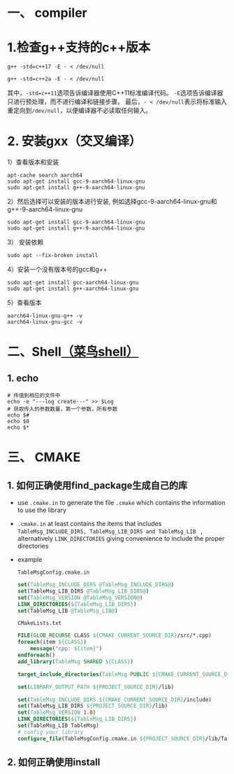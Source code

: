 # 一、 compiler

# 1.检查g++支持的c++版本

```shell
g++ -std=c++17 -E - < /dev/null
```

```shell
g++ -std=c++2a -E - < /dev/null
```

其中，`-std=c++11`选项告诉编译器使用C++11标准编译代码。
`-E`选项告诉编译器只进行预处理，而不进行编译和链接步骤。
最后，`- < /dev/null`表示将标准输入重定向到`/dev/null`，以便编译器不必读取任何输入。

# 2. 安装gxx（交叉编译）

1）查看版本和安装

```shell
apt-cache search aarch64
sudo apt-get install gcc-9-aarch64-linux-gnu
sudo apt-get install g++-9-aarch64-linux-gnu
```



2）然后选择可以安装的版本进行安装, 例如选择gcc-9-aarch64-linux-gnu和g++-9-aarch64-linux-gnu

```shell
sudo apt-get install gcc-9-aarch64-linux-gnu
sudo apt-get install g++-9-aarch64-linux-gnu
```

3） 安装依赖

```shell
sudo apt --fix-broken install
```

4）安装一个没有版本号的gcc和g++

```shell
sudo apt-get install gcc-aarch64-linux-gnu 
sudo apt-get install g++-aarch64-linux-gnu
```

5）查看版本

```shell
aarch64-linux-gnu-g++ -v 
aarch64-linux-gnu-gcc -v
```

# 二、Shell[（菜鸟shell）](https://www.runoob.com/linux/linux-shell-passing-arguments.html)

## 1. echo

```shell
# 传值到相应的文件中
echo -e "---log create---" >> $Log
# 获取传入的参数数量，第一个参数，所有参数
echo $# 
echo $0
echo $*
```

# 三、 CMAKE

## 1. 如何正确使用find_package生成自己的库

- use `.cmake.in` to generate the file `.cmake` which contains the information to use the library

- `.cmake.in` at least contains the items that includes ` TableMsg_INCLUDE_DIRS, TableMsg_LIB_DIRS and TableMsg_LIB  ` , alternatively `LINK_DIRECTORIES` giving convenience to include the proper directories

- example

  `TableMsgConfig.cmake.in`

  ```cmake
  set(TableMsg_INCLUDE_DIRS @TableMsg_INCLUDE_DIRS@)
  set(TableMsg_LIB_DIRS @TableMsg_LIB_DIRS@)
  set(TableMsg_VERSION @TableMsg_VERSION@)
  LINK_DIRECTORIES(${TableMsg_LIB_DIRS})
  set(TableMsg_LIB @TableMsg_LIB@)
  
  ```

  `CMakeLists.txt`

  ```cmake
  FILE(GLOB_RECURSE CLASS ${CMAKE_CURRENT_SOURCE_DIR}/src/*.cpp)
  foreach(item ${CLASS})
      message("cpp: ${item}")
  endforeach()
  add_library(TableMsg SHARED ${CLASS})
  
  target_include_directories(TableMsg PUBLIC ${CMAKE_CURRENT_SOURCE_DIR}/include)
  
  set(LIBRARY_OUTPUT_PATH ${PROJECT_SOURCE_DIR}/lib)
  
  set(TableMsg_INCLUDE_DIRS ${CMAKE_CURRENT_SOURCE_DIR}/include)
  set(TableMsg_LIB_DIRS ${PROJECT_SOURCE_DIR}/lib)
  set(TableMsg_VERSION 1.0)
  LINK_DIRECTORIES(${TableMsg_LIB_DIRS})
  set(TableMsg_LIB TableMsg)
  # config your library
  configure_file(TableMsgConfig.cmake.in ${PROJECT_SOURCE_DIR}/lib/TableMsgConfig.cmake)
  ```

  

## 2. 如何正确使用install


